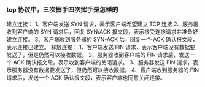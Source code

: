 ### tcp 协议中，三次握手四次挥手是怎样的
建立连接：
1、客户端发送 SYN 请求，表示客户端希望建立 TCP 连接
2、服务器收到客户端的 SYN 请求后，回复 SYN/ACK 报文段，表示接受连接请求并准备好建立连接。
3、客户端收到服务器的 SYN-ACK 后，回复一个 ACK 确认报文段，表示连接已建立。
释放连接：
1、客户端发送 FIN 请求，表示客户端没有数据要发送了，但是仍然可以接收数据。
2、服务器收到客户端的 FIN 请求后，发送一个 ACK 确认报文段，表示收到客户端的关闭请求。
3、服务器发送 FIN 请求，表示服务器没有数据要发送了，但仍然可以接收数据。
4、客户端收到服务器的 FIN 请求后，发送一个 ACK 确认报文段，表示客户端也同意关闭连接。
